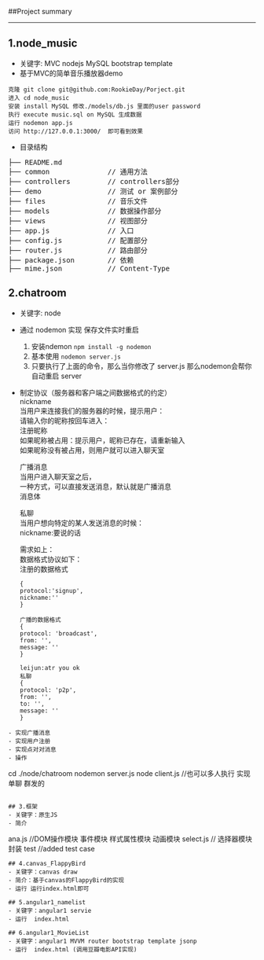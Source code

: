 ##Project summary
***
## 1.node_music 
- 关键字: MVC nodejs MySQL bootstrap template
- 基于MVC的简单音乐播放器demo
```
克隆 git clone git@github.com:RookieDay/Porject.git
进入 cd node_music
安装 install MySQL 修改./models/db.js 里面的user password
执行 execute music.sql on MySQL 生成数据
运行 nodemon app.js
访问 http://127.0.0.1:3000/  即可看到效果
```
- 目录结构
<pre>
├── README.md           
├── common              // 通用方法
├── controllers         // controllers部分
├── demo                // 测试 or 案例部分
├── files               // 音乐文件
├── models              // 数据操作部分
├── views               // 视图部分
├── app.js              // 入口
├── config.js           // 配置部分
├── router.js           // 路由部分
├── package.json        // 依赖
├── mime.json           // Content-Type
</pre>


## 2.chatroom
- 关键字: node
- 通过 nodemon 实现 保存文件实时重启
    1. 安装ndemon ` npm install -g nodemon `
    2. 基本使用 `nodemon server.js`
    3. 只要执行了上面的命令，那么当你修改了 server.js 那么nodemon会帮你自动重启 server
- 制定协议（服务器和客户端之间数据格式的约定）</br>
    nickname </br>
    当用户来连接我们的服务器的时候，提示用户：</br>
    请输入你的昵称按回车进入：</br>
    注册昵称</br>
    如果昵称被占用：提示用户，昵称已存在，请重新输入</br>
    如果昵称没有被占用，则用户就可以进入聊天室</br>

    广播消息</br>
    当用户进入聊天室之后，</br>
    一种方式，可以直接发送消息，默认就是广播消息</br>
    消息体</br>

    私聊</br>
    当用户想向特定的某人发送消息的时候：</br>
    nickname:要说的话</br>

    需求如上：</br>
    数据格式协议如下：</br>
    注册的数据格式</br>
    ```
    {
    protocol:'signup',
    nickname:''
    }

    广播的数据格式
    {
    protocol: 'broadcast',
    from: '',
    message: ''
    }

    leijun:atr you ok
    私聊
    {
    protocol: 'p2p',
    from: '',
    to: '',
    message: ''
    }
```
- 实现广播消息
- 实现用户注册
- 实现点对对消息
- 操作
```
cd ./node/chatroom
nodemon server.js 
node client.js //也可以多人执行 实现单聊 群发的
```

## 3.框架
- 关键字：原生JS
- 简介
```
ana.js     //DOM操作模块 事件模块 样式属性模块 动画模块
select.js  // 选择器模块封装
test       //added test case
```
## 4.canvas_FlappyBird
- 关键字：canvas draw 
- 简介：基于canvas的FlappyBird的实现
- 运行 运行index.html即可

## 5.angular1_namelist
- 关键字：angular1 servie
- 运行  index.html

## 6.angular1_MovieList
- 关键字：angular1 MVVM router bootstrap template jsonp
- 运行  index.html (调用豆瓣电影API实现)